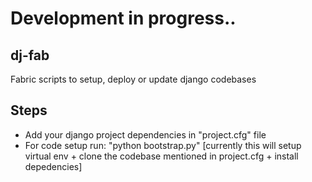 # Development in progress..


## dj-fab

Fabric scripts to setup, deploy or update django codebases

## Steps
 - Add your django project dependencies in "project.cfg" file
 - For code setup run: "python bootstrap.py" [currently this will setup virtual env + clone the codebase mentioned in project.cfg + install depedencies]

